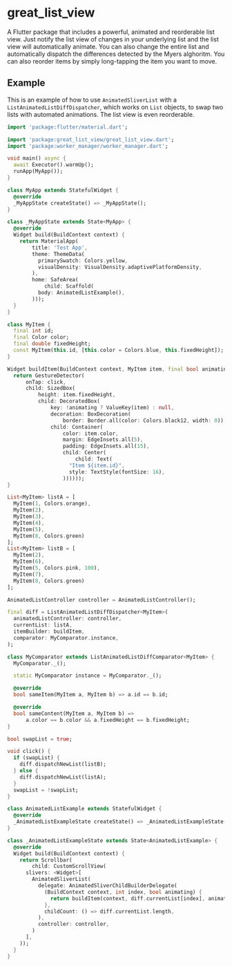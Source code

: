 # great_list_view

A Flutter package that includes a powerful, animated and reorderable list view. Just notify the list view of changes in your underlying list and the list view will automatically animate. You can also change the entire list and automatically dispatch the differences detected by the Myers alghoritm. 
You can also reorder items by simply long-tapping the item you want to move.

## Example

This is an example of how to use `AnimatedSliverList` with a `ListAnimatedListDiffDispatcher`, which works on `List` objects, to swap two lists with automated animations.
The list view is even reorderable.

```dart
import 'package:flutter/material.dart';

import 'package:great_list_view/great_list_view.dart';
import 'package:worker_manager/worker_manager.dart';

void main() async {
  await Executor().warmUp();
  runApp(MyApp());
}

class MyApp extends StatefulWidget {
  @override
  _MyAppState createState() => _MyAppState();
}

class _MyAppState extends State<MyApp> {
  @override
  Widget build(BuildContext context) {
    return MaterialApp(
        title: 'Test App',
        theme: ThemeData(
          primarySwatch: Colors.yellow,
          visualDensity: VisualDensity.adaptivePlatformDensity,
        ),
        home: SafeArea(
            child: Scaffold(
          body: AnimatedListExample(),
        )));
  }
}

class MyItem {
  final int id;
  final Color color;
  final double fixedHeight;
  const MyItem(this.id, [this.color = Colors.blue, this.fixedHeight]);
}

Widget buildItem(BuildContext context, MyItem item, final bool animating) {
  return GestureDetector(
      onTap: click,
      child: SizedBox(
          height: item.fixedHeight,
          child: DecoratedBox(
              key: !animating ? ValueKey(item) : null,
              decoration: BoxDecoration(
                  border: Border.all(color: Colors.black12, width: 0)),
              child: Container(
                  color: item.color,
                  margin: EdgeInsets.all(5),
                  padding: EdgeInsets.all(15),
                  child: Center(
                      child: Text(
                    "Item ${item.id}",
                    style: TextStyle(fontSize: 16),
                  ))))));
}

List<MyItem> listA = [
  MyItem(1, Colors.orange),
  MyItem(2),
  MyItem(3),
  MyItem(4),
  MyItem(5),
  MyItem(8, Colors.green)
];
List<MyItem> listB = [
  MyItem(2),
  MyItem(6),
  MyItem(5, Colors.pink, 100),
  MyItem(7),
  MyItem(8, Colors.green)
];

AnimatedListController controller = AnimatedListController();

final diff = ListAnimatedListDiffDispatcher<MyItem>(
  animatedListController: controller,
  currentList: listA,
  itemBuilder: buildItem,
  comparator: MyComparator.instance,
);

class MyComparator extends ListAnimatedListDiffComparator<MyItem> {
  MyComparator._();

  static MyComparator instance = MyComparator._();

  @override
  bool sameItem(MyItem a, MyItem b) => a.id == b.id;

  @override
  bool sameContent(MyItem a, MyItem b) =>
      a.color == b.color && a.fixedHeight == b.fixedHeight;
}

bool swapList = true;

void click() {
  if (swapList) {
    diff.dispatchNewList(listB);
  } else {
    diff.dispatchNewList(listA);
  }
  swapList = !swapList;
}

class AnimatedListExample extends StatefulWidget {
  @override
  _AnimatedListExampleState createState() => _AnimatedListExampleState();
}

class _AnimatedListExampleState extends State<AnimatedListExample> {
  @override
  Widget build(BuildContext context) {
    return Scrollbar(
        child: CustomScrollView(
      slivers: <Widget>[
        AnimatedSliverList(
          delegate: AnimatedSliverChildBuilderDelegate(
            (BuildContext context, int index, bool animating) {
              return buildItem(context, diff.currentList[index], animating);
            },
            childCount: () => diff.currentList.length,
          ),
          controller: controller,
        )
      ],
    ));
  }
}
```